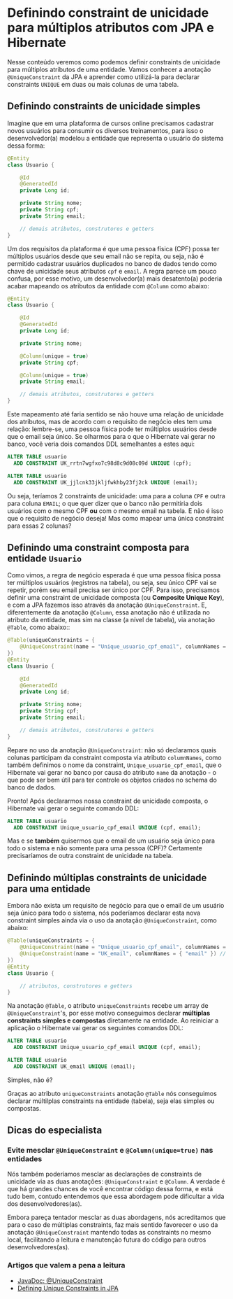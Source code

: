 # Definindo constraint de unicidade para múltiplos atributos com JPA e Hibernate

Nesse conteúdo veremos como podemos definir constraints de unicidade para múltiplos atributos de uma entidade. Vamos conhecer a anotação `@UniqueConstraint` da JPA e aprender como utilizá-la para declarar constraints `UNIQUE` em duas ou mais colunas de uma tabela.

## Definindo constraints de unicidade simples

Imagine que em uma plataforma de cursos online precisamos cadastrar novos usuários para consumir os diversos treinamentos, para isso o desenvolvedor(a) modelou a entidade que representa o usuário do sistema dessa forma:

```java
@Entity
class Usuario {

    @Id
    @GeneratedId
    private Long id;

    private String nome;
    private String cpf;
    private String email;

    // demais atributos, construtores e getters
}
```

Um dos requisitos da plataforma é que uma pessoa física (CPF) possa ter múltiplos usuários desde que seu email não se repita, ou seja, não é permitido cadastrar usuários duplicados no banco de dados tendo como chave de unicidade seus atributos `cpf` e `email`. A regra parece um pouco confusa, por esse motivo, um desenvolvedor(a) mais desatento(a) poderia acabar mapeando os atributos da entidade com `@Column` como abaixo:

```java
@Entity
class Usuario {

    @Id
    @GeneratedId
    private Long id;

    private String nome;

    @Column(unique = true)
    private String cpf;

    @Column(unique = true)
    private String email;

    // demais atributos, construtores e getters
}
```

Este mapeamento até faria sentido se não houve uma relação de unicidade dos atributos, mas de acordo com o requisito de negócio eles tem uma relação: lembre-se, uma pessoa física pode ter múltiplos usuários desde que o email seja único. Se olharmos para o que o Hibernate vai gerar no banco, você veria dois comandos DDL semelhantes a estes aqui:

```sql
ALTER TABLE usuario
  ADD CONSTRAINT UK_rrtn7wgfxo7c98d8c9d08c09d UNIQUE (cpf);

ALTER TABLE usuario
  ADD CONSTRAINT UK_jjlcnk33jkljfwkhby23fj2ck UNIQUE (email);
```

Ou seja, teríamos 2 constraints de unicidade: uma para a coluna `CPF` e outra para coluna `EMAIL`; o que quer dizer que o banco não permitiria dois usuários com o mesmo CPF **ou** com o mesmo email na tabela. E não é isso que o requisito de negócio deseja! Mas como mapear uma única constraint para essas 2 colunas?

## Definindo uma constraint composta para entidade `Usuario`

Como vimos, a regra de negócio esperada é que uma pessoa física possa ter múltiplos usuários (registros na tabela), ou seja, seu único CPF vai se repetir, porém seu email precisa ser único por CPF. Para isso, precisamos definir uma constraint de unicidade composta (ou **Composite Unique Key**), e com a JPA fazemos isso através da anotação `@UniqueConstraint`. E, diferentemente da anotação `@Column`, essa anotação não é utilizada no atributo da entidade, mas sim na classe (a nível de tabela), via anotação `@Table`, como abaixo::

```java
@Table(uniqueConstraints = { 
    @UniqueConstraint(name = "Unique_usuario_cpf_email", columnNames = { "cpf", "email" }) 
})
@Entity
class Usuario {

    @Id
    @GeneratedId
    private Long id;

    private String nome;
    private String cpf;
    private String email;

    // demais atributos, construtores e getters
}
```

Repare no uso da anotação `@UniqueConstraint`: não só declaramos quais colunas participam da constraint composta via atributo `columnNames`, como também definimos o nome da constraint, `Unique_usuario_cpf_email`, que o Hibernate vai gerar no banco por causa do atributo `name` da anotação - o que pode ser bem útil para ter controle os objetos criados no schema do banco de dados.

Pronto! Após declararmos nossa constraint de unicidade composta, o Hibernate vai gerar o seguinte comando DDL:

```sql
ALTER TABLE usuario
  ADD CONSTRAINT Unique_usuario_cpf_email UNIQUE (cpf, email);
```

Mas e se **também** quisermos que o email de um usuário seja único para todo o sistema e não somente para uma pessoa (CPF)? Certamente precisaríamos de outra constraint de unicidade na tabela.

## Definindo múltiplas constraints de unicidade para uma entidade

Embora não exista um requisito de negócio para que o email de um usuário seja único para todo o sistema, nós poderíamos declarar esta nova constraint simples ainda via o uso da anotação `@UniqueConstraint`, como abaixo:

```java
@Table(uniqueConstraints = { 
    @UniqueConstraint(name = "Unique_usuario_cpf_email", columnNames = { "cpf", "email" }),
    @UniqueConstraint(name = "UK_email", columnNames = { "email" }) // nova constraint
})
@Entity
class Usuario {

    // atributos, construtores e getters
}
```

Na anotação `@Table`, o atributo `uniqueConstraints` recebe um array de `@UniqueConstraint`'s, por esse motivo conseguimos declarar **múltiplas constraints simples e compostas** diretamente na entidade. Ao reiniciar a aplicação o Hibernate vai gerar os seguintes comandos DDL:

```sql
ALTER TABLE usuario
  ADD CONSTRAINT Unique_usuario_cpf_email UNIQUE (cpf, email);

ALTER TABLE usuario
  ADD CONSTRAINT UK_email UNIQUE (email);
```

Simples, não é?

Graças ao atributo `uniqueConstraints` anotação `@Table` nós conseguimos declarar múltilplas constraints na entidade (tabela), seja elas simples ou compostas.

## Dicas do especialista

### Evite mesclar `@UniqueConstraint` e `@Column(unique=true)` nas entidades

Nós também poderíamos mesclar as declarações de constraints de unicidade via as duas anotações: `@UniqueConstraint` e `@Column`. A verdade é que há grandes chances de você encontrar código dessa forma, e está tudo bem, contudo entendemos que essa abordagem pode dificultar a vida dos desenvolvedores(as).

Embora pareça tentador mesclar as duas abordagens, nós acreditamos que para o caso de múltiplas constraints, faz mais sentido favorecer o uso da anotação `@UniqueConstraint` mantendo todas as constraints no mesmo local, facilitando a leitura e manutenção futura do código para outros desenvolvedores(as).

### Artigos que valem a pena a leitura

- [JavaDoc: @UniqueConstraint](https://docs.oracle.com/javaee/7/api/javax/persistence/UniqueConstraint.html)
- [Defining Unique Constraints in JPA](https://www.baeldung.com/jpa-unique-constraints)
